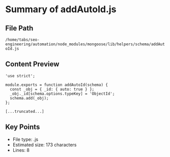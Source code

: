 # Summary of addAutoId.js
  
## File Path
`/home/tabs/seo-engineering/automation/node_modules/mongoose/lib/helpers/schema/addAutoId.js`

## Content Preview
```
'use strict';

module.exports = function addAutoId(schema) {
  const _obj = { _id: { auto: true } };
  _obj._id[schema.options.typeKey] = 'ObjectId';
  schema.add(_obj);
};

[...truncated...]
```

## Key Points
- File type: .js
- Estimated size: 173 characters
- Lines: 8
